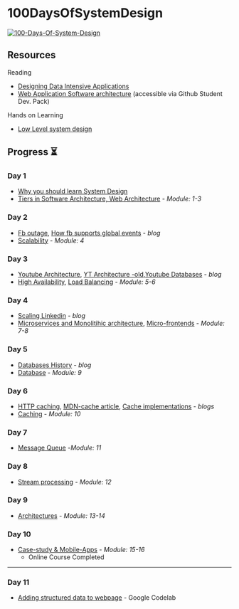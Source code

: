 # 100DaysOfSystemDesign
<a href="https://ibb.co/8d72ZJN"><img src="https://i.ibb.co/rcwMrgF/matrix-gif.gif" alt="100-Days-Of-System-Design"   ></a>

## Resources
Reading
- [Designing Data Intensive Applications](https://learning.oreilly.com/library/view/designing-data-intensive-applications/9781491903063/)
- [Web Application Software architecture](https://www.educative.io/courses/web-application-software-architecture-101) (accessible via Github Student Dev. Pack)

Hands on Learning
 - [Low Level system design](https://github.com/prasadgujar/low-level-design-primer)


##  Progress ⏳

### Day 1
- [Why you should learn System Design](https://www.scaleyourapp.com/master-system-design-for-your-interviews/)
- [Tiers in Software Architecture, Web Architecture](https://www.educative.io/courses/web-application-software-architecture-101/N0oypzNK9wN) - _Module: 1-3_

### Day 2
- [Fb outage](https://blog.cloudflare.com/october-2021-facebook-outage/), [How fb  supports global events](https://engineering.fb.com/2018/02/12/production-engineering/how-production-engineers-support-global-events-on-facebook/) - _blog_
- [Scalability](https://www.educative.io/courses/web-application-software-architecture-101/g2BJ6mR34Xj) - _Module: 4_

### Day 3
- [Youtube Architecture](https://www.scaleyourapp.com/youtube-architecture-how-does-it-serve-high-quality-videos-with-low-latency/), [YT Architecture -old](http://highscalability.com/youtube-architecture),[Youtube Databases](https://www.scaleyourapp.com/youtube-database-how-does-it-store-so-many-videos-without-running-out-of-storage-space/) - _blog_
- [High Availability](https://www.educative.io/courses/web-application-software-architecture-101/mEY0j3pmDgA), [Load Balancing](https://www.educative.io/courses/web-application-software-architecture-101/RLqwq90KMDR) - _Module: 5-6_

### Day 4
- [Scaling Linkedin](https://engineering.linkedin.com/architecture/brief-history-scaling-linkedin) - _blog_
- [Microservices and Monolitihic architecture](https://www.educative.io/courses/web-application-software-architecture-101/7DX0poDNLl1), [Micro-frontends](https://www.educative.io/courses/web-application-software-architecture-101/7nZ2AK9oLl1) - _Module: 7-8_

### Day 5
- [Databases History](https://seldo.com/posts/databases_how_they_work_and_a_brief_history) - _blog_
- [Database](https://www.educative.io/courses/web-application-software-architecture-101/N0N7xon2YrN) - _Module: 9_

### Day 6
- [HTTP caching](https://web.dev/http-cache), [MDN-cache article](https://developer.mozilla.org/en-US/docs/Web/HTTP/Caching), [Cache implementations](https://javalandscape.blogspot.com/2009/01/cachingcaching-algorithms-and-caching.html) - _blogs_
- [Caching](https://www.educative.io/courses/web-application-software-architecture-101/q2pkD39Rk3R) - _Module: 10_

### Day 7
- [Message Queue](https://www.educative.io/courses/web-application-software-architecture-101/m7AOo5JkW90) -_Module: 11_ 

### Day 8
- [Stream processing](https://www.educative.io/courses/web-application-software-architecture-101/gkLPrMQOPz9) - _Module: 12_

### Day 9
- [Architectures](https://www.educative.io/courses/web-application-software-architecture-101/N8RZVYO5rpK) - _Module: 13-14_


### Day 10
- [Case-study & Mobile-Apps](https://www.educative.io/courses/web-application-software-architecture-101/gkkXoVkJzmj) - _Module: 15-16_ 
  - Online Course Completed
---
### Day 11
 - [Adding structured data to webpage](https://codelabs.developers.google.com/codelabs/structured-data?hl=en#0) - Google Codelab
